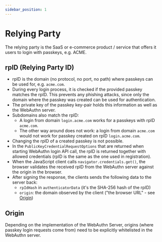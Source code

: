 ```yaml
---
sidebar_position: 1
---
```


# Relying Party

The relying party is the SaaS or e-commerce product / service that offers it users to login with passkeys, e.g.
ACME.

## rpID (Relying Party ID)

- rpID is the domain (no protocol, no port, no path) where passkeys can be used for, e.g. `acme.com`.
- During every login process, it is checked if the provided passkey matches the rpID. This prevents any phishing
  attacks, since only the domain where the passkey was created can be used for authentication.
- The private key of the passkey key-pair holds this information as well as the WebAuthn server.
- Subdomains also match the rpID:
    - A login from domain `login.acme.com` works for a passkeys with rpID `acme.com`.
    - The other way around does not work: a login from domain `acme.com` would not work for passkey created on
      rpID `login.acme.com`.
- Changing the rpID of a created passkey is not possible.
- In the `PublicKeyCredentialRequestOptions` that are returned when starting WebAuthn login API call, the rpID is
  returned
  together with allowed credentials (rpID is the same as the one used in registration).
- When the JavaScript client calls `navigator.credentials.get()`, the browser validates the received rpID from the
  WebAuthn server against the origin in the browser.
- After signing the response, the clients sends the following data to the server back:
    - `rpIdHash` in `authenticatorData` (it's the SHA-256 hash of the rpID)
    - `origin`: the domain observed by the client ("the browser URL" - see [Origin](#origin))

## Origin

Depending on the implementation of the WebAuthn Server, origins (where passkey login requests come from) need to be
explicitly whitelisted in the WebAuthn server. 